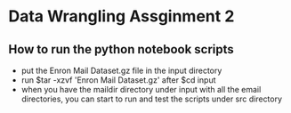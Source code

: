 # Data Wrangling Assginment 2
## How to run the python notebook scripts
- put the Enron Mail Dataset.gz file in the input directory
- run $tar -xzvf 'Enron Mail Dataset.gz' after $cd input
- when you have the maildir directory under input with all the email directories, you can start to run and test the scripts under src directory 